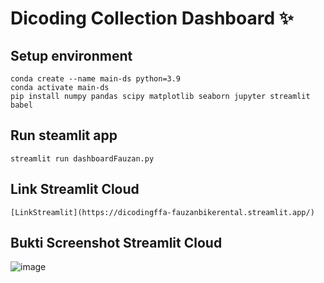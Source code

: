 # Dicoding Collection Dashboard ✨

## Setup environment
```
conda create --name main-ds python=3.9
conda activate main-ds
pip install numpy pandas scipy matplotlib seaborn jupyter streamlit babel
```

## Run steamlit app
```
streamlit run dashboardFauzan.py
```

## Link Streamlit Cloud
```
[LinkStreamlit](https://dicodingffa-fauzanbikerental.streamlit.app/)
```

## Bukti Screenshot Streamlit Cloud
![image](https://github.com/Shelford21/dicodingFFA/assets/122199835/ce5eeb47-7ea3-4dc5-b17c-98ff8c35e1e5)


